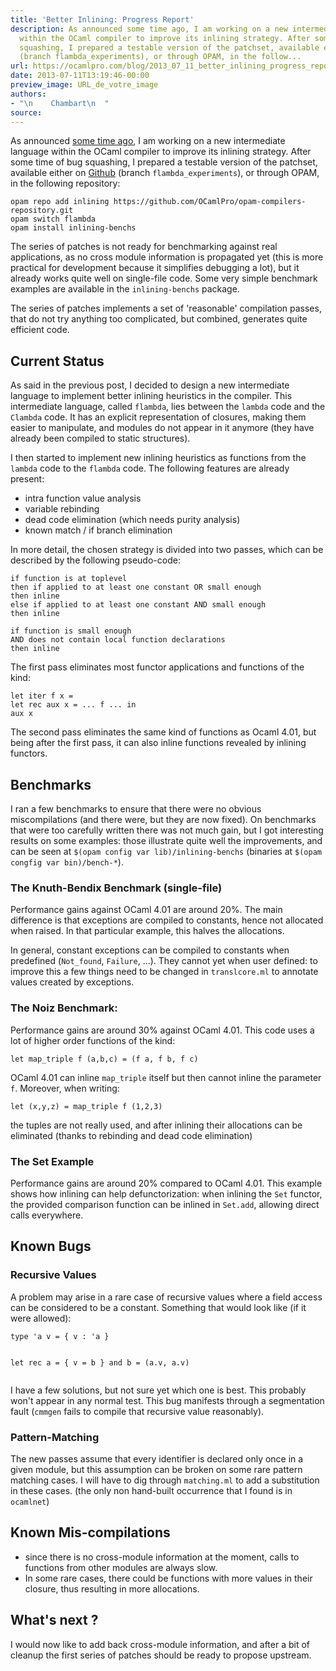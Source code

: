 ```yaml
---
title: 'Better Inlining: Progress Report'
description: As announced some time ago, I am working on a new intermediate language
  within the OCaml compiler to improve its inlining strategy. After some time of bug
  squashing, I prepared a testable version of the patchset, available either on Github
  (branch flambda_experiments), or through OPAM, in the follow...
url: https://ocamlpro.com/blog/2013_07_11_better_inlining_progress_report
date: 2013-07-11T13:19:46-00:00
preview_image: URL_de_votre_image
authors:
- "\n    Chambart\n  "
source:
---
```


<p>As announced <a href="https://ocamlpro.com/blog/optimisations-you-shouldnt-do">some time ago</a>, I am working on a new intermediate language within the OCaml compiler to improve its inlining strategy. After some time of bug squashing, I prepared a testable version of the patchset, available either on <a href="https://github.com/chambart/ocaml.git">Github</a> (branch <code>flambda_experiments</code>), or through OPAM, in the following repository:</p>
<pre><code class="language-shell-session">opam repo add inlining https://github.com/OCamlPro/opam-compilers-repository.git
opam switch flambda
opam install inlining-benchs
</code></pre>
<p>The series of patches is not ready for benchmarking against real applications, as no cross module information is propagated yet (this is more practical for development because it simplifies debugging a lot), but it already works quite well on single-file code. Some very simple benchmark examples are available in the <code>inlining-benchs</code> package.</p>
<p>The series of patches implements a set of 'reasonable' compilation passes, that do not try anything too complicated, but combined, generates quite efficient code.</p>
<h2>Current Status</h2>
<p>As said in the previous post, I decided to design a new intermediate language to implement better inlining heuristics in the compiler. This intermediate language, called <code>flambda</code>, lies between the <code>lambda</code> code and the <code>Clambda</code> code. It has an explicit representation of closures, making them easier to manipulate, and modules do not appear in it anymore (they have already been compiled to static structures).</p>
<p>I then started to implement new inlining heuristics as functions from the <code>lambda</code> code to the <code>flambda</code> code. The following features are already present:</p>
<ul>
<li>intra function value analysis
</li>
<li>variable rebinding
</li>
<li>dead code elimination (which needs purity analysis)
</li>
<li>known match / if branch elimination
</li>
</ul>
<p>In more detail, the chosen strategy is divided into two passes, which can be described by the following pseudo-code:</p>
<pre><code>if function is at toplevel
then if applied to at least one constant OR small enough
then inline
else if applied to at least one constant AND small enough
then inline
</code></pre>
<pre><code>if function is small enough
AND does not contain local function declarations
then inline
</code></pre>
<p>The first pass eliminates most functor applications and functions of the kind:</p>
<pre><code class="language-ocaml">let iter f x =
let rec aux x = ... f ... in
aux x
</code></pre>
<p>The second pass eliminates the same kind of functions as Ocaml 4.01, but being after the first pass, it can also inline functions revealed by inlining functors.</p>
<h2>Benchmarks</h2>
<p>I ran a few benchmarks to ensure that there were no obvious miscompilations (and there were, but they are now fixed). On benchmarks that were too carefully written there was not much gain, but I got interesting results on some examples: those illustrate quite well the improvements, and can be seen at <code>$(opam config var lib)/inlining-benchs</code> (binaries at <code>$(opam congfig var bin)/bench-*</code>).</p>
<h3>The Knuth-Bendix Benchmark (single-file)</h3>
<p>Performance gains against OCaml 4.01 are around 20%. The main difference is that exceptions are compiled to constants, hence not allocated when raised. In that particular example, this halves the allocations.</p>
<p>In general, constant exceptions can be compiled to constants when predefined (<code>Not_found</code>, <code>Failure</code>, ...). They cannot yet when user defined: to improve this a few things need to be changed in <code>translcore.ml</code> to annotate values created by exceptions.</p>
<h3>The Noiz Benchmark:</h3>
<p>Performance gains are around 30% against OCaml 4.01. This code uses a lot of higher order functions of the kind:</p>
<pre><code class="language-ocaml">let map_triple f (a,b,c) = (f a, f b, f c)
</code></pre>
<p>OCaml 4.01 can inline <code>map_triple</code> itself but then cannot inline the parameter <code>f</code>. Moreover, when writing:</p>
<pre><code class="language-ocaml">let (x,y,z) = map_triple f (1,2,3)
</code></pre>
<p>the tuples are not really used, and after inlining their allocations can be eliminated (thanks to rebinding and dead code elimination)</p>
<h3>The Set Example</h3>
<p>Performance gains are around 20% compared to OCaml 4.01. This example shows how inlining can help defunctorization: when inlining the <code>Set</code> functor, the provided comparison function can be inlined in <code>Set.add</code>, allowing direct calls everywhere.</p>
<h2>Known Bugs</h2>
<h3>Recursive Values</h3>
<p>A problem may arise in a rare case of recursive values where a field access can be considered to be a constant. Something that would look like (if it were allowed):</p>
<pre><code class="language-ocaml">type 'a v = { v : 'a }

let rec a = { v = b }
and b = (a.v, a.v)
</code></pre>
<p>I have a few solutions, but not sure yet which one is best. This probably won't appear in any normal test. This bug manifests through a segmentation fault (<code>cmmgen</code> fails to compile that recursive value reasonably).</p>
<h3>Pattern-Matching</h3>
<p>The new passes assume that every identifier is declared only once in a given module, but this assumption can be broken on some rare pattern matching cases. I will have to dig through <code>matching.ml</code> to add a substitution in these cases. (the only non hand-built occurrence that I found is in <code>ocamlnet</code>)</p>
<h2>Known Mis-compilations</h2>
<ul>
<li>since there is no cross-module information at the moment, calls to functions from other modules are always slow.
</li>
<li>In some rare cases, there could be functions with more values in their closure, thus resulting in more allocations.
</li>
</ul>
<h2>What's next ?</h2>
<p>I would now like to add back cross-module information, and after a bit of cleanup the first series of patches should be ready to propose upstream.</p>
